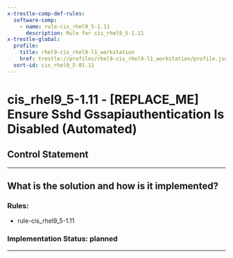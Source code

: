 ```yaml
---
x-trestle-comp-def-rules:
  software-comp:
    - name: rule-cis_rhel9_5-1.11
      description: Rule for cis_rhel9_5-1.11
x-trestle-global:
  profile:
    title: rhel9-cis_rhel9-l1_workstation
    href: trestle://profiles/rhel9-cis_rhel9-l1_workstation/profile.json
  sort-id: cis_rhel9_5-01.11
---
```


# cis_rhel9_5-1.11 - \[REPLACE_ME\] Ensure Sshd Gssapiauthentication Is Disabled (Automated)

## Control Statement

______________________________________________________________________

## What is the solution and how is it implemented?

<!-- For implementation status enter one of: implemented, partial, planned, alternative, not-applicable -->

<!-- Note that the list of rules under ### Rules: is read-only and changes will not be captured after assembly to JSON -->

<!-- Add control implementation description here for control: cis_rhel9_5-1.11 -->

### Rules:

  - rule-cis_rhel9_5-1.11

### Implementation Status: planned

______________________________________________________________________
